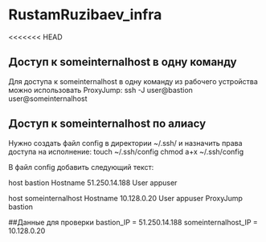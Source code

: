 # RustamRuzibaev_infra
<<<<<<< HEAD
## Доступ к someinternalhost в одну команду
Для доступа к someinternalhost в одну команду из рабочего устройства можно использовать ProxyJump:
ssh -J user@bastion user@someinternalhost

## Доступ к someinternalhost по алиасу
Нужно создать файл config в директории ~/.ssh/ и назначить права доступа на исполнение:
touch ~/.ssh/config
chmod a+x ~/.ssh/config

В файл config добавить следующий текст:

host bastion
        Hostname 51.250.14.188
        User appuser

host someinternalhost
        Hostname 10.128.0.20
        User appuser
        ProxyJump bastion

##Данные для проверки
bastion_IP = 51.250.14.188
someinternalhost_IP = 10.128.0.20
